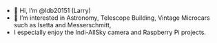 - 👋 Hi, I’m @ldb20151 (Larry)
- 👀 I’m interested in Astronomy, Telescope Building, Vintage Microcars such as Isetta and Messerschmitt,
- I especially enjoy the Indi-AllSky camera and Raspberry Pi projects.
<!---
ldb20151/ldb20151 is a ✨ special ✨ repository because its `README.md` (this file) appears on your GitHub profile.
You can click the Preview link to take a look at your changes.
--->
